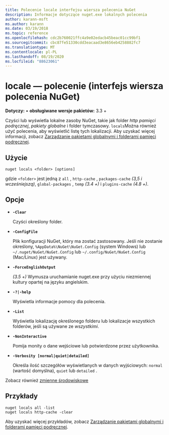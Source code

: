 ```yaml
---
title: Polecenie locale interfejsu wiersza polecenia NuGet
description: Informacje dotyczące nuget.exe lokalnych polecenia
author: karann-msft
ms.author: karann
ms.date: 03/19/2018
ms.topic: reference
ms.openlocfilehash: cdc2b760021ffc4a9e02edacb45beac01cc99bf1
ms.sourcegitcommit: cbc87fe51330cdd3eacaad3e8656eb4258882fc7
ms.translationtype: MT
ms.contentlocale: pl-PL
ms.lasthandoff: 08/19/2020
ms.locfileid: "88623061"
---
```

# <a name="locals-command-nuget-cli"></a>locale — polecenie (interfejs wiersza polecenia NuGet)

**Dotyczy:** &bullet; **obsługiwane wersje pakietów:** 3.3 +

Czyści lub wyświetla lokalne zasoby NuGet, takie jak folder *http pamięci podręcznej*, *pakiety globalne* i folder tymczasowy. `locals`Można również użyć polecenia, aby wyświetlić listę tych lokalizacji. Aby uzyskać więcej informacji, zobacz [Zarządzanie pakietami globalnymi i folderami pamięci podręcznej](../../consume-packages/managing-the-global-packages-and-cache-folders.md).

## <a name="usage"></a>Użycie

```cli
nuget locals <folder> [options]
```

gdzie `<folder>` jest jedną z `all` , `http-cache` , `packages-cache` *(3,5 i wcześniejszą)*, `global-packages` , `temp` *(3.4 +)* i `plugins-cache` *(4.8 +)*.

## <a name="options"></a>Opcje

- **`-Clear`**

  Czyści określony folder.

- **`-ConfigFile`**

  Plik konfiguracji NuGet, który ma zostać zastosowany. Jeśli nie zostanie określony, `%AppData%\NuGet\NuGet.Config` (system Windows) lub `~/.nuget/NuGet/NuGet.Config` lub `~/.config/NuGet/NuGet.Config` (Mac/Linux) jest używany.

- **`-ForceEnglishOutput`**

  *(3.5 +)* Wymusza uruchamianie nuget.exe przy użyciu niezmiennej kultury opartej na języku angielskim.

- **`-?|-help`**

  Wyświetla informacje pomocy dla polecenia.

- **`-List`**

  Wyświetla lokalizację określonego folderu lub lokalizacje wszystkich folderów, jeśli są używane ze *wszystkimi*.

- **`-NonInteractive`**

  Pomija monity o dane wejściowe lub potwierdzone przez użytkownika.

- **`-Verbosity [normal|quiet|detailed]`**

  Określa ilość szczegółów wyświetlanych w danych wyjściowych: `normal` (wartość domyślna), `quiet` lub `detailed` .

Zobacz również [zmienne środowiskowe](cli-ref-environment-variables.md)

## <a name="examples"></a>Przykłady

```cli
nuget locals all -list
nuget locals http-cache -clear
```

Aby uzyskać więcej przykładów, zobacz [Zarządzanie pakietami globalnymi i folderami pamięci podręcznej](../../consume-packages/managing-the-global-packages-and-cache-folders.md).
